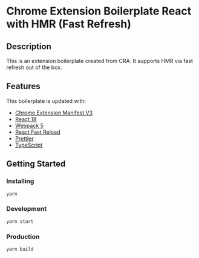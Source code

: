 # Chrome Extension Boilerplate React with HMR (Fast Refresh)

## Description

This is an extension boilerplate created from CRA. It supports HMR via fast refresh out of the box.

## Features

This boilerplate is updated with:

- [Chrome Extension Manifest V3](https://developer.chrome.com/docs/extensions/mv3/intro/mv3-overview/)
- [React 18](https://reactjs.org)
- [Webpack 5](https://webpack.js.org/)
- [React Fast Reload](https://github.com/pmmmwh/react-refresh-webpack-plugin)
- [Prettier](https://prettier.io/)
- [TypeScript](https://www.typescriptlang.org/)

## Getting Started

### Installing

```
yarn
```

### Development

```
yarn start
```

### Production

```
yarn build
```
